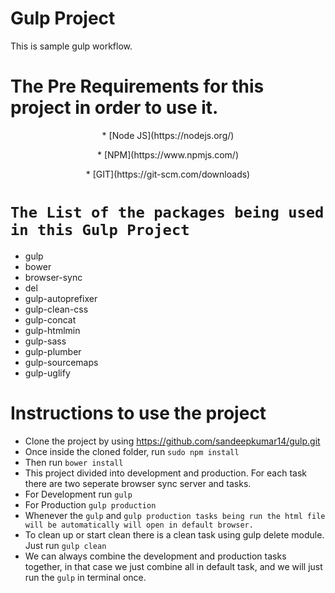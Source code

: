 # Gulp Project 
This is sample gulp workflow.

# The Pre Requirements for this project in order to use it.  

<p align="center">* [Node JS](https://nodejs.org/)</p>
<p align="center">* [NPM](https://www.npmjs.com/)</p>
<p align="center">* [GIT](https://git-scm.com/downloads)</p>

# `The List of the packages being used in this Gulp Project`

* gulp
* bower
* browser-sync
* del
* gulp-autoprefixer
* gulp-clean-css
* gulp-concat
* gulp-htmlmin
* gulp-sass
* gulp-plumber
* gulp-sourcemaps
* gulp-uglify

# Instructions to use the project
* Clone the project by using https://github.com/sandeepkumar14/gulp.git
* Once inside the cloned folder, run `sudo npm install`
* Then run `bower install`
* This project divided into development and production. For each task there are two seperate browser sync server and tasks.
* For Development run `gulp`
* For Production `gulp production`
* Whenever the `gulp` and `gulp production tasks being run the html file will be automatically will open in default browser.`
* To clean up or start clean there is a clean task using gulp delete module. Just run `gulp clean`
* We can always combine the development and production tasks together, in that case we just combine all in default task, and we will just run the `gulp` in terminal once.